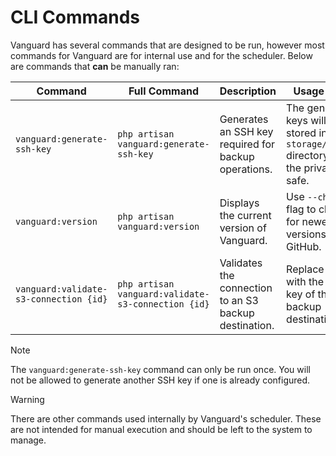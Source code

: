 # CLI Commands

Vanguard has several commands that are designed to be run, however most commands for Vanguard are for internal use and for the scheduler. Below are commands that **can** be manually ran:

| Command                         | Full Command                                        | Description                                                     | Usage Notes                                                                                     |
|---------------------------------|-----------------------------------------------------|-----------------------------------------------------------------|--------------------------------------------------------------------------------------------------|
| `vanguard:generate-ssh-key`     | `php artisan vanguard:generate-ssh-key`             | Generates an SSH key required for backup operations.            | The generated keys will be stored in the `storage/app/ssh` directory. Keep the private key safe. |
| `vanguard:version`              | `php artisan vanguard:version`                      | Displays the current version of Vanguard.                       | Use `--check` flag to check for newer versions on GitHub.                                        |
| `vanguard:validate-s3-connection {id}` | `php artisan vanguard:validate-s3-connection {id}` | Validates the connection to an S3 backup destination.           | Replace `{id}` with the primary key of the backup destination.                                   |

> [!NOTE]
> The `vanguard:generate-ssh-key` command can only be run once. You will not be allowed to generate another SSH key if one is already configured.

> [!WARNING]
> There are other commands used internally by Vanguard's scheduler. These are not intended for manual execution and should be left to the system to manage.